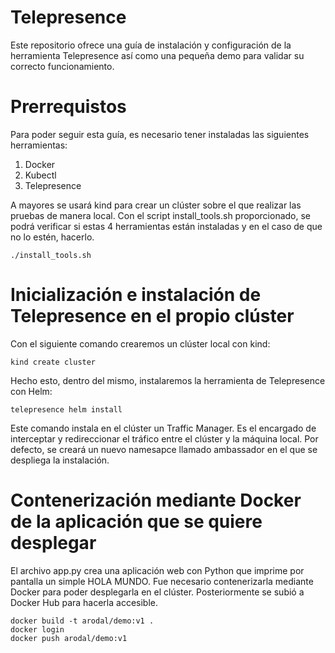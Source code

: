 # Telepresence
Este repositorio ofrece una guía de instalación y configuración de la herramienta Telepresence así como una pequeña demo para validar su correcto funcionamiento.

# Prerrequistos
Para poder seguir esta guía, es necesario tener instaladas las siguientes herramientas:
1. Docker
2. Kubectl
3. Telepresence

A mayores se usará kind para crear un clúster sobre el que realizar las pruebas de manera local. Con el script install_tools.sh proporcionado, se podrá verificar si estas 4 herramientas están instaladas y en el caso de que no lo estén, hacerlo.
```
./install_tools.sh
```

# Inicialización e instalación de Telepresence en el propio clúster 
Con el siguiente comando crearemos un clúster local con kind:
```
kind create cluster
```
Hecho esto, dentro del mismo, instalaremos la herramienta de Telepresence con Helm:
```
telepresence helm install
```
Este comando instala en el clúster un Traffic Manager. Es el encargado de interceptar y redireccionar el tráfico entre el clúster y la máquina local. Por defecto, se creará un nuevo namesapce llamado ambassador en el que se despliega la instalación.

# Contenerización mediante Docker de la aplicación que se quiere desplegar
El archivo app.py crea una aplicación web con Python que imprime por pantalla un simple HOLA MUNDO. Fue necesario contenerizarla mediante Docker para poder desplegarla en el clúster. Posteriormente se subió a Docker Hub para hacerla accesible.
```
docker build -t arodal/demo:v1 .
docker login
docker push arodal/demo:v1
```
